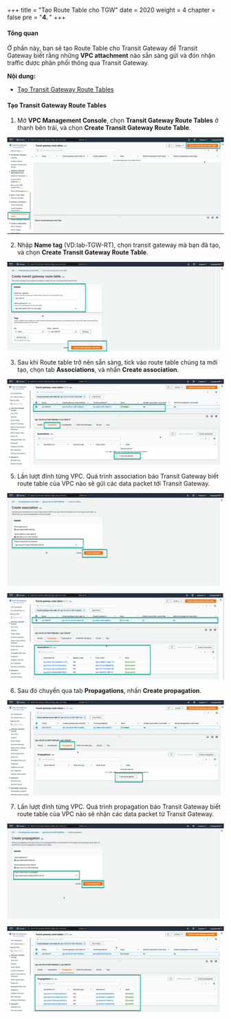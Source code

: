 +++
title = "Tạo Route Table cho TGW"
date = 2020
weight = 4
chapter = false
pre = "<b>4. </b>"
+++
#### Tổng quan

Ở phần này, bạn sẽ tạo Route Table cho Transit Gateway để Transit Gateway biết rằng những **VPC attachment** nào sẵn sàng gửi và đón nhận traffic được phân phối thông qua Transit Gateway.


**Nội dung:**
- [Tạo Transit Gateway Route Tables](#tạo-transit-gateway-route-tables)

#### Tạo Transit Gateway Route Tables
1. Mở **VPC Management Console**, chọn **Transit Gateway Route Tables** ở thanh bên trái, và chọn **Create Transit Gateway Route Table**.

![3_CreateTGWRT](/images/transitgateway/3_Create_TGW_RT.png?width=90pc)


2. Nhập **Name tag** (VD:lab-TGW-RT), chọn transit gateway mà bạn đã tạo, và chọn **Create Transit Gateway Route Table**.

![3_ConfigureTGWRT](/images/transitgateway/3_Config_TGW_RT.png?width=90pc)

3. Sau khi Route table trở nên sẵn sàng, tick vào route table chúng ta mới tạo, chọn tab **Associations**, và nhấn **Create association**.

![4_CreateAssociation](/images/transitgateway/4_Create_TGW_Associations.png?width=90pc)

5. Lần lượt đính từng VPC. Quá trình association báo Transit Gateway biết route table của VPC nào sẽ gửi các data packet tới Transit Gateway.

![4_Config Associations](/images/transitgateway/4_Config_TGW_Associations.png?width=90pc)

![4_AllAss](/images/transitgateway/4_Attached_VPC.png?width=90pc)

6. Sau đó chuyển qua tab **Propagations**, nhấn **Create propagation**. 

![4_CreatePropagation](/images/transitgateway/4_Create_Propagations.png?width=90pc)

7. Lần lượt đính từng VPC. Quá trình propagation báo Transit Gateway biết route table của VPC nào sẽ nhận các data packet từ Transit Gateway.

![4_CreatePropagation](/images/transitgateway/4_Config_TGW_Propagations.png?width=90pc)

![4_AllPro](/images/transitgateway/4_Attached_VPC_Propagations.png?width=90pc)

